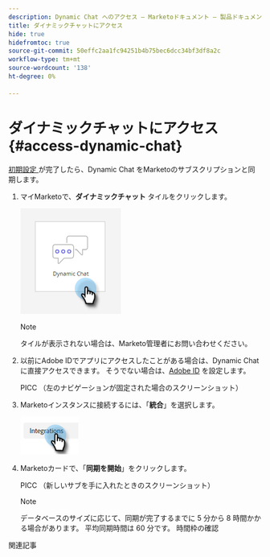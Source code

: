 ```yaml
---
description: Dynamic Chat へのアクセス — Marketoドキュメント — 製品ドキュメント
title: ダイナミックチャットにアクセス
hide: true
hidefromtoc: true
source-git-commit: 50effc2aa1fc94251b4b75bec6dcc34bf3df8a2c
workflow-type: tm+mt
source-wordcount: '138'
ht-degree: 0%

---
```


# ダイナミックチャットにアクセス {#access-dynamic-chat}

[ 初期設定 ](/help/marketo/product-docs/demand-generation/dynamic-chat/initial-setup.md) が完了したら、Dynamic Chat をMarketoのサブスクリプションと同期します。

1. マイMarketoで、**ダイナミックチャット** タイルをクリックします。

   ![](assets/access-dynamic-chat-1.png)

   >[!NOTE]
   >
   >タイルが表示されない場合は、Marketo管理者にお問い合わせください。

1. 以前にAdobe IDでアプリにアクセスしたことがある場合は、Dynamic Chat に直接アクセスできます。 そうでない場合は、[Adobe ID](https://helpx.adobe.com/manage-account/using/create-update-adobe-id.html) を設定します。

   PICC （左のナビゲーションが固定された場合のスクリーンショット）

1. Marketoインスタンスに接続するには、「**統合**」を選択します。

   ![](assets/access-dynamic-chat-3.png)

1. Marketoカードで、「**同期を開始**」をクリックします。

   PICC （新しいサブを手に入れたときのスクリーンショット）

   >[!NOTE]
   >
   >データベースのサイズに応じて、同期が完了するまでに 5 分から 8 時間かかる場合があります。 平均同期時間は 60 分です。 時間枠の確認

関連記事
